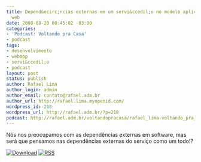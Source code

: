 ```yaml
---
title: Depend&ecirc;ncias externas em um servi&ccedil;o no modelo aplica&ccedil;&atilde;o
  web
date: 2008-08-20 00:45:02 -03:00
categories:
- 'Podcast: Voltando pra Casa'
- podcast
tags:
- desenvolvimento
- webapp
- servi&ccedil;o
- podcast
layout: post
status: publish
author: Rafael Lima
author_login: admin
author_email: contato@rafael.adm.br
author_url: http://rafael.lima.myopenid.com/
wordpress_id: 218
wordpress_url: http://rafael.adm.br/?p=218
podcast: http://rafael.adm.br/voltandopracasa/rafael_lima-voltando_pra_casa-0005.mp3
---
```


N&oacute;s nos preocupamos com as depend&ecirc;ncias externas em software, mas ser&aacute; que pensamos nas depend&ecirc;ncias externas do servi&ccedil;o como um todo!?

<a class="noborder" href="http://rafael.adm.br/voltandopracasa/rafael_lima-voltando_pra_casa-0005.mp3" title="Download"><img src="http://rafael.adm.br/wp-content/themes/rafael_lima-rockinblue/images/download_green.gif" border="0" alt="Download" /></a> <a class="noborder" href="http://feeds.feedburner.com/rafael_lima_podcast" title="RSS"><img src="http://rafael.adm.br/wp-content/themes/rafael_lima-rockinblue/images/icn-feed-16x16.png" border="0" alt="RSS" /></a>

